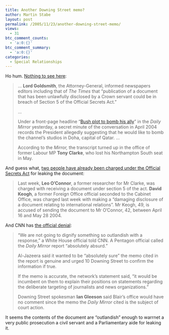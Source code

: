 ```yaml
---
title: Another Downing Street memo?
author: Martin Stabe
layout: post
permalink: /2005/11/23/another-downing-street-memo/
views:
  - 31
btc_comment_counts:
  - 'a:0:{}'
btc_comment_summary:
  - 'a:0:{}'
categories:
  - Special Relationships
---
```

Ho hum. [Nothing to see here][1]:

> &#8230; **Lord Goldsmith**, the Attorney-General, informed newspapers editors including that of *The Times* that &ldquo;publication of a document that has been unlawfully disclosed by a Crown servant could be in breach of Section 5 of the Official Secrets Act.&rdquo;
> 
> &#8230;
> 
> Under a front-page headline &ldquo;[Bush plot to bomb his ally][2]&rdquo; in the *Daily Mirror* yesterday, a secret minute of the conversation in April 2004 records the President allegedly suggesting that he would like to bomb the channel&rsquo;s studios in Doha, capital of Qatar. &#8230;
> 
> According to the *Mirror,* the transcript turned up in the office of former Labour MP **Tony Clarke**, who lost his Northampton South seat in May.

And guess what, [two people have already been charged under the Official Secrets Act][3] for leaking the document:

> Last week, **Leo O&rsquo;Connor**, a former researcher for Mr Clarke, was charged with receiving a document under section 5 of the act. **David Keogh**, a former Foreign Office official seconded to the Cabinet Office, was charged last week with making a &ldquo;damaging disclosure of a document relating to international relations&rdquo;. Mr Keogh, 49, is accused of sending the document to Mr O&rsquo;Connor, 42, between April 16 and May 28 2004.

And CNN has [the official denial][4]:

> &ldquo;We are not going to dignify something so outlandish with a response,&rdquo; a White House official told CNN. A Pentagon official called the *Daily Mirror* report &ldquo;absolutely absurd.&rdquo;
> 
> Al-Jazeera said it wanted to be &ldquo;absolutely sure&rdquo; the memo cited in the report is genuine and urged 10 Downing Street to confirm the information if true.
> 
> If the memo is accurate, the network&rsquo;s statement said, &ldquo;it would be incumbent on them to explain their positions on statements regarding the deliberate targeting of journalists and news organizations.&rdquo;
> 
> Downing Street spokesman **Ian Gleeson** said Blair&rsquo;s office would have no comment since the memo the *Daily Mirror* cited is the subject of court action.

It seems the contents of the document are &ldquo;outlandish&rdquo; enough to warrnet a very public prosecution a civil servant and a Parliamentary aide for leaking it.

 [1]: http://www.timesonline.co.uk/article/0,,2-1885279,00.html
 [2]: http://www.mirror.co.uk/news/tm_objectid=16397937%26method=full%26siteid=94762%26headline=exclusive%2d%2dbush%2dplot%2dto%2dbomb%2dhis%2darab%2dally-name_page.html
 [3]: http://www.guardian.co.uk/Iraq/Story/0,2763,1648590,00.html
 [4]: http://edition.cnn.com/2005/WORLD/europe/11/22/us.al.jazeera/